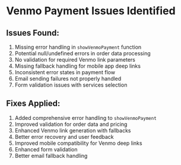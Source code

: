 # Venmo Payment Issues Identified

## Issues Found:
1. Missing error handling in `showVenmoPayment` function
2. Potential null/undefined errors in order data processing
3. No validation for required Venmo link parameters
4. Missing fallback handling for mobile app deep links
5. Inconsistent error states in payment flow
6. Email sending failures not properly handled
7. Form validation issues with services selection

## Fixes Applied:
1. Added comprehensive error handling to `showVenmoPayment`
2. Improved validation for order data and pricing
3. Enhanced Venmo link generation with fallbacks
4. Better error recovery and user feedback
5. Improved mobile compatibility for Venmo deep links
6. Enhanced form validation
7. Better email fallback handling
